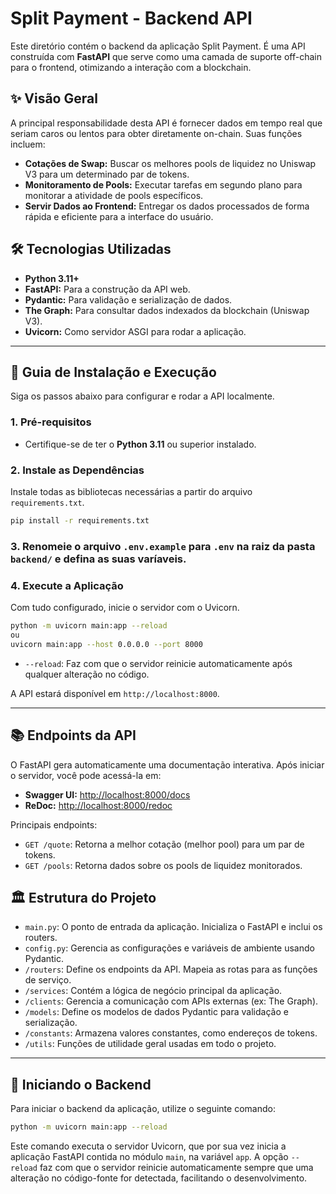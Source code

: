 # Split Payment - Backend API

Este diretório contém o backend da aplicação Split Payment. É uma API construída com **FastAPI** que serve como uma camada de suporte off-chain para o frontend, otimizando a interação com a blockchain.

## ✨ Visão Geral

A principal responsabilidade desta API é fornecer dados em tempo real que seriam caros ou lentos para obter diretamente on-chain. Suas funções incluem:

-   **Cotações de Swap:** Buscar os melhores pools de liquidez no Uniswap V3 para um determinado par de tokens.
-   **Monitoramento de Pools:** Executar tarefas em segundo plano para monitorar a atividade de pools específicos.
-   **Servir Dados ao Frontend:** Entregar os dados processados de forma rápida e eficiente para a interface do usuário.

## 🛠️ Tecnologias Utilizadas

-   **Python 3.11+**
-   **FastAPI:** Para a construção da API web.
-   **Pydantic:** Para validação e serialização de dados.
-   **The Graph:** Para consultar dados indexados da blockchain (Uniswap V3).
-   **Uvicorn:** Como servidor ASGI para rodar a aplicação.

---

## 🚀 Guia de Instalação e Execução

Siga os passos abaixo para configurar e rodar a API localmente.

### 1. Pré-requisitos

-   Certifique-se de ter o **Python 3.11** ou superior instalado.

### 2. Instale as Dependências

Instale todas as bibliotecas necessárias a partir do arquivo `requirements.txt`.

```bash
pip install -r requirements.txt
```

### 3. **Renomeie o arquivo `.env.example` para `.env` na raiz da pasta `backend/` e defina as suas varíaveis.**

### 4. Execute a Aplicação

Com tudo configurado, inicie o servidor com o Uvicorn.

```bash
python -m uvicorn main:app --reload
ou
uvicorn main:app --host 0.0.0.0 --port 8000
```

-   `--reload`: Faz com que o servidor reinicie automaticamente após qualquer alteração no código.

A API estará disponível em `http://localhost:8000`.

---

## 📚 Endpoints da API

O FastAPI gera automaticamente uma documentação interativa. Após iniciar o servidor, você pode acessá-la em:

-   **Swagger UI:** [http://localhost:8000/docs](http://localhost:8000/docs)
-   **ReDoc:** [http://localhost:8000/redoc](http://localhost:8000/redoc)

Principais endpoints:

-   `GET /quote`: Retorna a melhor cotação (melhor pool) para um par de tokens.
-   `GET /pools`: Retorna dados sobre os pools de liquidez monitorados.

## 🏛️ Estrutura do Projeto

-   `main.py`: O ponto de entrada da aplicação. Inicializa o FastAPI e inclui os routers.
-   `config.py`: Gerencia as configurações e variáveis de ambiente usando Pydantic.
-   `/routers`: Define os endpoints da API. Mapeia as rotas para as funções de serviço.
-   `/services`: Contém a lógica de negócio principal da aplicação.
-   `/clients`: Gerencia a comunicação com APIs externas (ex: The Graph).
-   `/models`: Define os modelos de dados Pydantic para validação e serialização.
-   `/constants`: Armazena valores constantes, como endereços de tokens.
-   `/utils`: Funções de utilidade geral usadas em todo o projeto.

---

## 🏁 Iniciando o Backend

Para iniciar o backend da aplicação, utilize o seguinte comando:

```bash
python -m uvicorn main:app --reload
```

Este comando executa o servidor Uvicorn, que por sua vez inicia a aplicação FastAPI contida no módulo `main`, na variável `app`. A opção `--reload` faz com que o servidor reinicie automaticamente sempre que uma alteração no código-fonte for detectada, facilitando o desenvolvimento.
